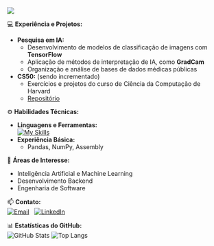<!-- Título animado -->
<img src="https://readme-typing-svg.demolab.com?font=Fira+Code&size=30&pause=1000&color=6A5ACD&center=true&vCenter=true&width=700&lines=Hey+there!+I'm+Raquel;Port+Technician;Information+Systems+Undergraduate+(4%2F8)" />

💻 **Experiência e Projetos:**  
- **Pesquisa em IA:**  
  - Desenvolvimento de modelos de classificação de imagens com **TensorFlow**  
  - Aplicação de métodos de interpretação de IA, como **GradCam**  
  - Organização e análise de bases de dados médicas públicas  
- **CS50:**  (sendo incrementado)
  - Exercícios e projetos do curso de Ciência da Computação de Harvard  
  - [Repositório](https://github.com/RaquelNeres/CS50)

⚙️ **Habilidades Técnicas:**  
- **Linguagens e Ferramentas:**  
  [![My Skills](https://skillicons.dev/icons?i=python,c,html,css,js,git,github,tensorflow,&perline=8)](https://skillicons.dev) 
- **Experiência Básica:**  
  - Pandas, NumPy, Assembly

🎯 **Áreas de Interesse:**  
- Inteligência Artificial e Machine Learning  
- Desenvolvimento Backend  
- Engenharia de Software  

📫 **Contato:**  
[![Email](https://img.shields.io/badge/Email-EA4335?style=for-the-badge&logo=gmail&logoColor=white)](mailto:raquelnascimentoneress@gmail.com) &nbsp;
[![LinkedIn](https://img.shields.io/badge/LinkedIn-0A66C2?style=for-the-badge&logo=linkedin&logoColor=white)](https://www.linkedin.com/in/raquel-neres-893a3b291/) &nbsp;

📊 **Estatísticas do GitHub:**  
![GitHub Stats](https://github-readme-stats.vercel.app/api?username=RaquelNeres&show_icons=true&theme=dark&rank_icon=github&include_all_commits=true) 
![Top Langs](https://github-readme-stats.vercel.app/api/top-langs/?username=RaquelNeres&layout=donut&theme=dark&count_private=true)
